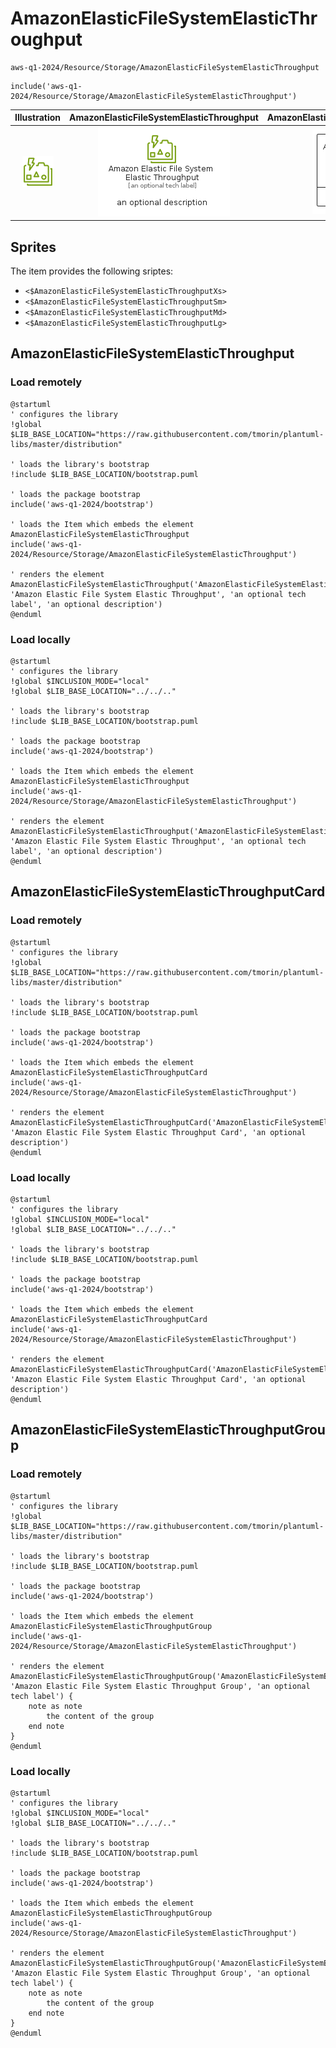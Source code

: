 # AmazonElasticFileSystemElasticThroughput


```text
aws-q1-2024/Resource/Storage/AmazonElasticFileSystemElasticThroughput
```

```text
include('aws-q1-2024/Resource/Storage/AmazonElasticFileSystemElasticThroughput')
```



| Illustration | AmazonElasticFileSystemElasticThroughput | AmazonElasticFileSystemElasticThroughputCard | AmazonElasticFileSystemElasticThroughputGroup |
| :---: | :---: | :---: | :---: |
| ![illustration for Illustration](../../../aws-q1-2024/Resource/Storage/AmazonElasticFileSystemElasticThroughput.png) | ![illustration for AmazonElasticFileSystemElasticThroughput](../../../aws-q1-2024/Resource/Storage/AmazonElasticFileSystemElasticThroughput.Local.png) | ![illustration for AmazonElasticFileSystemElasticThroughputCard](../../../aws-q1-2024/Resource/Storage/AmazonElasticFileSystemElasticThroughputCard.Local.png) | ![illustration for AmazonElasticFileSystemElasticThroughputGroup](../../../aws-q1-2024/Resource/Storage/AmazonElasticFileSystemElasticThroughputGroup.Local.png) |



## Sprites
The item provides the following sriptes:

- `<$AmazonElasticFileSystemElasticThroughputXs>`
- `<$AmazonElasticFileSystemElasticThroughputSm>`
- `<$AmazonElasticFileSystemElasticThroughputMd>`
- `<$AmazonElasticFileSystemElasticThroughputLg>`





## AmazonElasticFileSystemElasticThroughput

### Load remotely
```plantuml
@startuml
' configures the library
!global $LIB_BASE_LOCATION="https://raw.githubusercontent.com/tmorin/plantuml-libs/master/distribution"

' loads the library's bootstrap
!include $LIB_BASE_LOCATION/bootstrap.puml

' loads the package bootstrap
include('aws-q1-2024/bootstrap')

' loads the Item which embeds the element AmazonElasticFileSystemElasticThroughput
include('aws-q1-2024/Resource/Storage/AmazonElasticFileSystemElasticThroughput')

' renders the element
AmazonElasticFileSystemElasticThroughput('AmazonElasticFileSystemElasticThroughput', 'Amazon Elastic File System Elastic Throughput', 'an optional tech label', 'an optional description')
@enduml
```

### Load locally
```plantuml
@startuml
' configures the library
!global $INCLUSION_MODE="local"
!global $LIB_BASE_LOCATION="../../.."

' loads the library's bootstrap
!include $LIB_BASE_LOCATION/bootstrap.puml

' loads the package bootstrap
include('aws-q1-2024/bootstrap')

' loads the Item which embeds the element AmazonElasticFileSystemElasticThroughput
include('aws-q1-2024/Resource/Storage/AmazonElasticFileSystemElasticThroughput')

' renders the element
AmazonElasticFileSystemElasticThroughput('AmazonElasticFileSystemElasticThroughput', 'Amazon Elastic File System Elastic Throughput', 'an optional tech label', 'an optional description')
@enduml
```

## AmazonElasticFileSystemElasticThroughputCard

### Load remotely
```plantuml
@startuml
' configures the library
!global $LIB_BASE_LOCATION="https://raw.githubusercontent.com/tmorin/plantuml-libs/master/distribution"

' loads the library's bootstrap
!include $LIB_BASE_LOCATION/bootstrap.puml

' loads the package bootstrap
include('aws-q1-2024/bootstrap')

' loads the Item which embeds the element AmazonElasticFileSystemElasticThroughputCard
include('aws-q1-2024/Resource/Storage/AmazonElasticFileSystemElasticThroughput')

' renders the element
AmazonElasticFileSystemElasticThroughputCard('AmazonElasticFileSystemElasticThroughputCard', 'Amazon Elastic File System Elastic Throughput Card', 'an optional description')
@enduml
```

### Load locally
```plantuml
@startuml
' configures the library
!global $INCLUSION_MODE="local"
!global $LIB_BASE_LOCATION="../../.."

' loads the library's bootstrap
!include $LIB_BASE_LOCATION/bootstrap.puml

' loads the package bootstrap
include('aws-q1-2024/bootstrap')

' loads the Item which embeds the element AmazonElasticFileSystemElasticThroughputCard
include('aws-q1-2024/Resource/Storage/AmazonElasticFileSystemElasticThroughput')

' renders the element
AmazonElasticFileSystemElasticThroughputCard('AmazonElasticFileSystemElasticThroughputCard', 'Amazon Elastic File System Elastic Throughput Card', 'an optional description')
@enduml
```

## AmazonElasticFileSystemElasticThroughputGroup

### Load remotely
```plantuml
@startuml
' configures the library
!global $LIB_BASE_LOCATION="https://raw.githubusercontent.com/tmorin/plantuml-libs/master/distribution"

' loads the library's bootstrap
!include $LIB_BASE_LOCATION/bootstrap.puml

' loads the package bootstrap
include('aws-q1-2024/bootstrap')

' loads the Item which embeds the element AmazonElasticFileSystemElasticThroughputGroup
include('aws-q1-2024/Resource/Storage/AmazonElasticFileSystemElasticThroughput')

' renders the element
AmazonElasticFileSystemElasticThroughputGroup('AmazonElasticFileSystemElasticThroughputGroup', 'Amazon Elastic File System Elastic Throughput Group', 'an optional tech label') {
    note as note
        the content of the group
    end note
}
@enduml
```

### Load locally
```plantuml
@startuml
' configures the library
!global $INCLUSION_MODE="local"
!global $LIB_BASE_LOCATION="../../.."

' loads the library's bootstrap
!include $LIB_BASE_LOCATION/bootstrap.puml

' loads the package bootstrap
include('aws-q1-2024/bootstrap')

' loads the Item which embeds the element AmazonElasticFileSystemElasticThroughputGroup
include('aws-q1-2024/Resource/Storage/AmazonElasticFileSystemElasticThroughput')

' renders the element
AmazonElasticFileSystemElasticThroughputGroup('AmazonElasticFileSystemElasticThroughputGroup', 'Amazon Elastic File System Elastic Throughput Group', 'an optional tech label') {
    note as note
        the content of the group
    end note
}
@enduml
```

